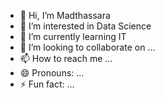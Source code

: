 - 👋 Hi, I’m Madthassara
- 👀 I’m interested in Data Science
- 🌱 I’m currently learning IT
- 💞️ I’m looking to collaborate on ...
- 📫 How to reach me ...
- 😄 Pronouns: ...
- ⚡ Fun fact: ...

<!---
thassara is a ✨ special ✨ repository because its `README.md` (this file) appears on your GitHub profile.
You can click the Preview link to take a look at your changes.
--->
